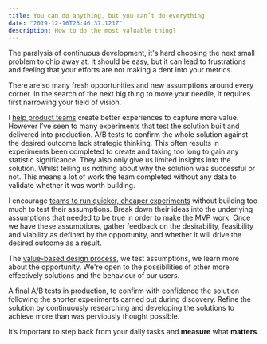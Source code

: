 ```yaml
---
title: You can do anything, but you can’t do everything
date: "2019-12-16T23:46:37.121Z"
description: How to do the most valuable thing?
---
```


The paralysis of continuous development, it's hard choosing the next small problem to chip away at. It should be easy, but it can lead to frustrations and feeling that your efforts are not making a dent into your metrics. 

There are so many fresh opportunities and new assumptions around every corner. In the search of the next big thing to move your needle, it requires first narrowing your field of vision. 

I [help product teams](https://rsimms.com/) create better experiences to capture more value. However I’ve seen to many experiments that test the solution built and delivered into production. A/B tests to confirm the whole solution against the desired outcome lack strategic thinking. This often results in experiments been completed to create and taking too long to gain any statistic significance. They also only give us limited insights into the solution. Whilst telling us nothing about why the solution was successful or not. This means a lot of work the team completed without any data to validate whether it was worth building.

I encourage [teams to run quicker, cheaper experiments](https://rsimms.com/horses-for-courses) without building too much to test their assumptions. Break down their ideas into the underlying assumptions that needed to be true in order to make the MVP work. Once we have these assumptions, gather feedback on the desirability, feasibility and viability as defined by the opportunity, and whether it will drive the desired outcome as a result. 

The [value-based design process](https://rsimms.com/reuleaux-triangle), we test assumptions, we learn more about the opportunity. We're open to the possibilities of other more effectively solutions and the behaviour of our users.

A final A/B tests in production, to confirm with confidence the solution following the shorter experiments carried out during discovery. Refine the solution by continuously researching and developing the solutions to achieve more than was perviously thought possible. 

It’s important to step back from your daily tasks and **measure** what **matters**.